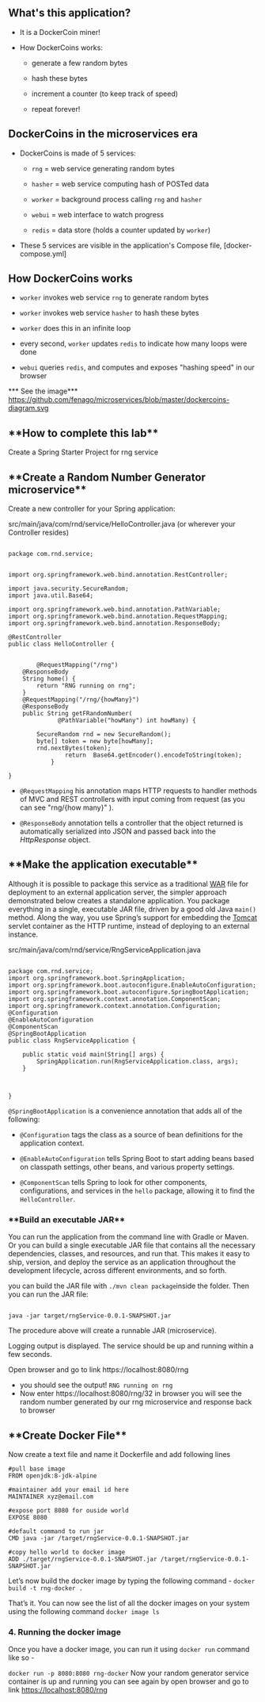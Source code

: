 ## What's this application?

-   It is a DockerCoin miner! 
    
-   How DockerCoins works:
    
    -   generate a few random bytes
        
    -   hash these bytes
        
    -   increment a counter (to keep track of speed)
        
    -   repeat forever!
        

## DockerCoins in the microservices era

-   DockerCoins is made of 5 services:
    
    -   `rng` = web service generating random bytes
        
    -   `hasher` = web service computing hash of POSTed data
        
    -   `worker` = background process calling `rng` and `hasher`
        
    -   `webui` = web interface to watch progress
        
    -   `redis` = data store (holds a counter updated by `worker`)
        
-   These 5 services are visible in the application's Compose file, [docker-compose.yml]
  
  
## How DockerCoins works

-   `worker` invokes web service `rng` to generate random bytes
    
-   `worker` invokes web service `hasher` to hash these bytes
    
-   `worker` does this in an infinite loop
    
-   every second, `worker` updates `redis` to indicate how many loops were done
    
-   `webui` queries `redis`, and computes and exposes "hashing speed" in our browser

*** See the image***
https://github.com/fenago/microservices/blob/master/dockercoins-diagram.svg

<h2>**How to complete this lab**</h2>

  
  

Create a Spring Starter Project for rng service

  

<h2>**Create a Random Number Generator microservice**</h2>

  
  

Create a new controller for your Spring application:

  
  
  

src/main/java/com/rnd/service/HelloController.java (or wherever your Controller resides)

```

package com.rnd.service;


import org.springframework.web.bind.annotation.RestController;

import java.security.SecureRandom;
import java.util.Base64;

import org.springframework.web.bind.annotation.PathVariable;
import org.springframework.web.bind.annotation.RequestMapping;
import org.springframework.web.bind.annotation.ResponseBody;

@RestController
public class HelloController {
    
   
        @RequestMapping("/rng")
	@ResponseBody
	String home() {
		return "RNG running on rng";
	}
	@RequestMapping("/rng/{howMany}")
	@ResponseBody
	public String getFRandomNumber(
			  @PathVariable("howMany") int howMany) {
		
		SecureRandom rnd = new SecureRandom();
		byte[] token = new byte[howMany];
		rnd.nextBytes(token);
			    return  Base64.getEncoder().encodeToString(token);
			}
	    
}

```

  *  `@RequestMapping` his annotation maps HTTP requests to handler methods of MVC and REST controllers with input coming from request (as you can see "rng/{how many}"   ).

*  `@ResponseBody` annotation tells a controller that the object returned is automatically serialized into JSON and passed back into the _HttpResponse_ object.
  

<h2>**Make the application executable**</h2>

  
  

Although it is possible to package this service as a traditional [WAR](https://spring.io/understanding/WAR) file for deployment to an external application server, the simpler approach demonstrated below creates a standalone application. You package everything in a single, executable JAR file, driven by a good old Java `main()` method. Along the way, you use Spring’s support for embedding the [Tomcat](https://spring.io/understanding/Tomcat) servlet container as the HTTP runtime, instead of deploying to an external instance.

  

src/main/java/com/rnd/service/RngServiceApplication.java

```

package com.rnd.service;
import org.springframework.boot.SpringApplication;
import org.springframework.boot.autoconfigure.EnableAutoConfiguration;
import org.springframework.boot.autoconfigure.SpringBootApplication;
import org.springframework.context.annotation.ComponentScan;
import org.springframework.context.annotation.Configuration;
@Configuration
@EnableAutoConfiguration
@ComponentScan
@SpringBootApplication
public class RngServiceApplication {

	public static void main(String[] args) {
		SpringApplication.run(RngServiceApplication.class, args);
	}
	
	

}

```

  
  

`@SpringBootApplication` is a convenience annotation that adds all of the following:

  
  
  

*  `@Configuration` tags the class as a source of bean definitions for the application context.

*  `@EnableAutoConfiguration` tells Spring Boot to start adding beans based on classpath settings, other beans, and various property settings.



*  `@ComponentScan` tells Spring to look for other components, configurations, and services in the `hello` package, allowing it to find the `HelloController`.

 
 
<h3>**Build an executable JAR**</h3>

  
  

 You can run the application from the command line with Gradle or Maven. Or you can build a single executable JAR file that contains all the necessary dependencies, classes, and resources, and run that. This makes it easy to ship, version, and deploy the service as an application throughout the development lifecycle, across different environments, and so forth.

  

 you can build the JAR file with `./mvn clean package`inside the folder. Then you can run the JAR file:

  
  

```

java -jar target/rngService-0.0.1-SNAPSHOT.jar

``````

  

The procedure above will create a runnable JAR (microservice).

  
  

Logging output is displayed. The service should be up and running within a few seconds.

Open browser and go to link  https://localhost:8080/rng

 - you should see the output!   `
RNG running on rng
` 
- Now enter   https://localhost:8080/rng/32 in browser you will see the random number generated by our  rng microservice and response back to browser

<h2>**Create Docker File**</h2>
Now create a text file and name it  Dockerfile  and add following lines



```
#pull base image
FROM openjdk:8-jdk-alpine

#maintainer add your email id here 
MAINTAINER xyz@email.com

#expose port 8080 for ouside world
EXPOSE 8080

#default command to run jar
CMD java -jar /target/rngService-0.0.1-SNAPSHOT.jar

#copy hello world to docker image
ADD ./target/rngService-0.0.1-SNAPSHOT.jar /target/rngService-0.0.1-SNAPSHOT.jar

```
  
  Let’s now build the docker image by typing the following command -
    `
docker build -t rng-docker . 
`

That’s it. You can now see the list of all the docker images on your system using the following command
`
docker image ls
`

### 4. Running the docker image

Once you have a docker image, you can run it using `docker run` command like so -

`
 docker run -p 8080:8080 rng-docker
`
Now your random generator service container is up and running you can see again  by open browser and go to link [https://localhost:8080/rng](https://localhost:8080/rng)
